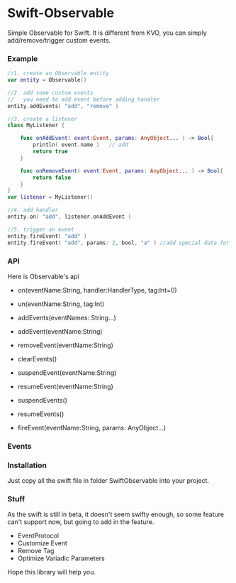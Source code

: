 Swift-Observable
================

Simple Observable for Swift. It is different from KVO, you can simply add/remove/trigger custom events.

### Example
```swift
//1. create an Observable entity
var entity = Observable()

//2. add some custom events
//   you need to add event before adding handler
entity.addEvents( "add", "remove" ) 

//3. create a listener
class MyListener {

    func onAddEvent( event:Event, params: AnyObject... ) -> Bool{
        println( event.name )   // add
        return true
    }

    func onRemoveEvent( event:Event, params: AnyObject... ) -> Bool{
        return false
    }
}
var listener = MyListener()

//4. add handler
entity.on( "add", listener.onAddEvent )

//5. trigger an event
entity.fireEvent( "add" )
entity.fireEvent( "add", params: 2, bool, "a" ) //add special data for this event

```

### API
Here is Observable's api

- on(eventName:String, handler:HandlerType, tag:Int=0)
- un(eventName:String, tag:Int)

- addEvents(eventNames: String...)
- addEvent(eventName:String)
- removeEvent(eventName:String)
- clearEvents()

- suspendEvent(eventName:String)
- resumeEvent(eventName:String)
- suspendEvents()
- resumeEvents()

- fireEvent(eventName:String, params: AnyObject...)

### Events


### Installation
Just copy all the swift file in folder SwiftObservable into your project.


### Stuff
As the swift is still in beta, it doesn't seem swifty enough, so some feature can't support now, but going to add in the feature.

- EventProtocol
- Customize Event
- Remove Tag
- Optimize Variadic Parameters 


Hope this library will help you.


